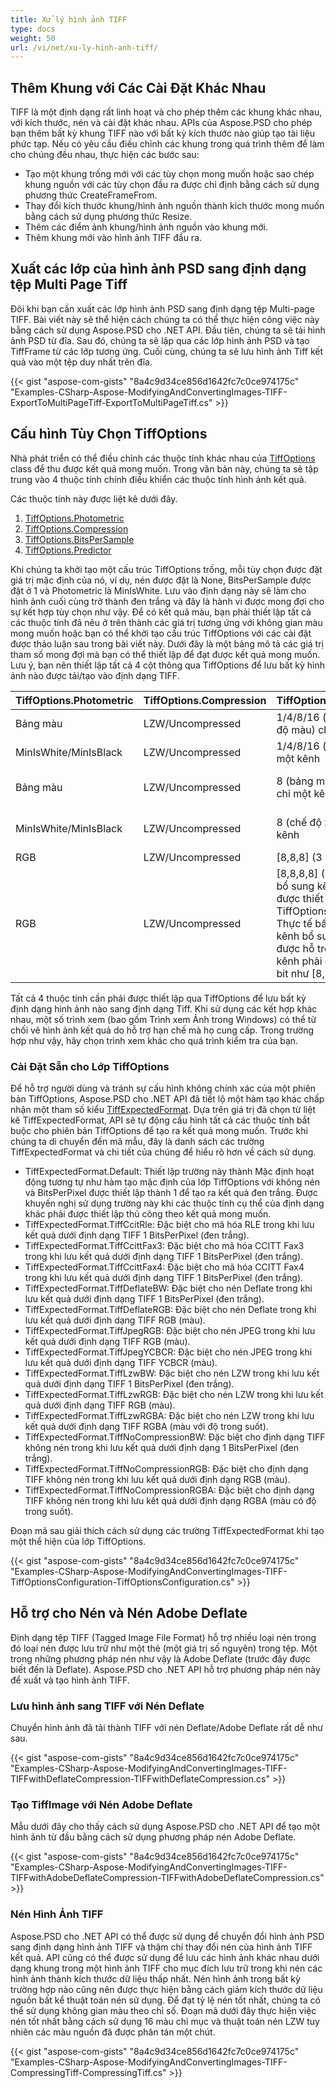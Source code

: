 ```yaml
---
title: Xử lý hình ảnh TIFF
type: docs
weight: 50
url: /vi/net/xu-ly-hinh-anh-tiff/
---
```


## **Thêm Khung với Các Cài Đặt Khác Nhau**
TIFF là một định dạng rất linh hoạt và cho phép thêm các khung khác nhau, với kích thước, nén và cài đặt khác nhau. APIs của Aspose.PSD cho phép bạn thêm bất kỳ khung TIFF nào với bất kỳ kích thước nào giúp tạo tài liệu phức tạp. Nếu có yêu cầu điều chỉnh các khung trong quá trình thêm để làm cho chúng đều nhau, thực hiện các bước sau:

- Tạo một khung trống mới với các tùy chọn mong muốn hoặc sao chép khung nguồn với các tùy chọn đầu ra được chỉ định bằng cách sử dụng phương thức CreateFrameFrom.
- Thay đổi kích thước khung/hình ảnh nguồn thành kích thước mong muốn bằng cách sử dụng phương thức Resize.
- Thêm các điểm ảnh khung/hình ảnh nguồn vào khung mới.
- Thêm khung mới vào hình ảnh TIFF đầu ra.

## **Xuất các lớp của hình ảnh PSD sang định dạng tệp Multi Page Tiff**
Đôi khi bạn cần xuất các lớp hình ảnh PSD sang định dạng tệp Multi-page TIFF. Bài viết này sẽ thể hiện cách chúng ta có thể thực hiện công việc này bằng cách sử dụng Aspose.PSD cho .NET API. Đầu tiên, chúng ta sẽ tải hình ảnh PSD từ đĩa. Sau đó, chúng ta sẽ lặp qua các lớp hình ảnh PSD và tạo TiffFrame từ các lớp tương ứng. Cuối cùng, chúng ta sẽ lưu hình ảnh Tiff kết quả vào một tệp duy nhất trên đĩa.

{{< gist "aspose-com-gists" "8a4c9d34ce856d1642fc7c0ce974175c" "Examples-CSharp-Aspose-ModifyingAndConvertingImages-TIFF-ExportToMultiPageTiff-ExportToMultiPageTiff.cs" >}}

## **Cấu hình Tùy Chọn TiffOptions**
Nhà phát triển có thể điều chỉnh các thuộc tính khác nhau của [TiffOptions](https://reference.aspose.com/psd/net/aspose.psd.imageoptions/tiffoptions) class để thu được kết quả mong muốn. Trong văn bản này, chúng ta sẽ tập trung vào 4 thuộc tính chính điều khiển các thuộc tính hình ảnh kết quả.

Các thuộc tính này được liệt kê dưới đây.

1. [TiffOptions.Photometric](https://reference.aspose.com/psd/net/aspose.psd.imageoptions/tiffoptions/properties/photometric)
1. [TiffOptions.Compression](https://reference.aspose.com/psd/net/aspose.psd.imageoptions/tiffoptions/properties/compression)
1. [TiffOptions.BitsPerSample](https://reference.aspose.com/psd/net/aspose.psd.imageoptions/tiffoptions/properties/bitspersample)
1. [TiffOptions.Predictor](https://reference.aspose.com/psd/net/aspose.psd.imageoptions/tiffoptions/properties/predictor)

Khi chúng ta khởi tạo một cấu trúc TiffOptions trống, mỗi tùy chọn được đặt giá trị mặc định của nó, ví dụ, nén được đặt là None, BitsPerSample được đặt ở 1 và Photometric là MinIsWhite. Lưu vào định dạng này sẽ làm cho hình ảnh cuối cùng trở thành đen trắng và đây là hành vi được mong đợi cho sự kết hợp tùy chọn như vậy. Để có kết quả màu, bạn phải thiết lập tất cả các thuộc tính đã nêu ở trên thành các giá trị tương ứng với không gian màu mong muốn hoặc bạn có thể khởi tạo cấu trúc TiffOptions với các cài đặt được thảo luận sau trong bài viết này. Dưới đây là một bảng mô tả các giá trị tham số mong đợi mà bạn có thể thiết lập để đạt được kết quả mong muốn. Lưu ý, bạn nên thiết lập tất cả 4 cột thông qua TiffOptions để lưu bất kỳ hình ảnh nào được tải/tạo vào định dạng TIFF.

|**TiffOptions.Photometric**|**TiffOptions.Compression**|**TiffOptions.BitsPerSample**|**TiffOptions.Predictor**|
| :- | :- | :- | :- |
|Bảng màu|LZW/Uncompressed|1/4/8/16 (bảng màu, chế độ màu) chỉ một kênh|Không|
|MinIsWhite/MinIsBlack|LZW/Uncompressed|1/4/8/16 (chế độ xám) chỉ một kênh|Không|
|Bảng màu|LZW/Uncompressed|8 (bảng màu, chế độ màu) chỉ một kênh|Ngang (nén mạnh hơn cho các mẫu LZW giống nhau)|
|MinIsWhite/MinIsBlack|LZW/Uncompressed|8 (chế độ xám) chỉ một kênh|Ngang (nén mạnh hơn cho các mẫu LZW giống nhau)|
|RGB|LZW/Uncompressed|[8,8,8] (3 kênh RGB)|Không/Ngang|
|RGB|LZW/Uncompressed|[8,8,8,8] (3 kênh RGB và bổ sung kênh alpha có thể được thiết lập thông qua TiffOptions.AlphaStorage) Thực tế bất kỳ số lượng kênh bổ sung nào cũng được hỗ trợ nhưng mỗi kênh phải có kích thước 8 bit như [8,8,8,8,8,8]|Không/Ngang|
Tất cả 4 thuộc tính cần phải được thiết lập qua TiffOptions để lưu bất kỳ định dạng hình ảnh nào sang định dạng Tiff. Khi sử dụng các kết hợp khác nhau, một số trình xem (bao gồm Trình xem Ảnh trong Windows) có thể từ chối vẽ hình ảnh kết quả do hỗ trợ hạn chế mà họ cung cấp. Trong trường hợp như vậy, hãy chọn trình xem khác cho quá trình kiểm tra của bạn.

### **Cài Đặt Sẵn cho Lớp TiffOptions**
Để hỗ trợ người dùng và tránh sự cấu hình không chính xác của một phiên bản TiffOptions, Aspose.PSD cho .NET API đã tiết lộ một hàm tạo khác chấp nhận một tham số kiểu [TiffExpectedFormat](https://reference.aspose.com/psd/net/aspose.psd.fileformats.tiff.enums/tiffexpectedformat). Dựa trên giá trị đã chọn từ liệt kê TiffExpectedFormat, API sẽ tự động cấu hình tất cả các thuộc tính bắt buộc cho phiên bản TiffOptions để tạo ra kết quả mong muốn. Trước khi chúng ta di chuyển đến mã mẫu, đây là danh sách các trường TiffExpectedFormat và chi tiết của chúng để hiểu rõ hơn về cách sử dụng.

- TiffExpectedFormat.Default: Thiết lập trường này thành Mặc định hoạt động tương tự như hàm tạo mặc định của lớp TiffOptions với không nén và BitsPerPixel được thiết lập thành 1 để tạo ra kết quả đen trắng. Được khuyến nghị sử dụng trường này khi các thuộc tính cụ thể của định dạng khác phải được thiết lập thủ công theo kết quả mong muốn.
- TiffExpectedFormat.TiffCcitRle: Đặc biệt cho mã hóa RLE trong khi lưu kết quả dưới định dạng TIFF 1 BitsPerPixel (đen trắng).
- TiffExpectedFormat.TiffCcittFax3: Đặc biệt cho mã hóa CCITT Fax3 trong khi lưu kết quả dưới định dạng TIFF 1 BitsPerPixel (đen trắng).
- TiffExpectedFormat.TiffCcittFax4: Đặc biệt cho mã hóa CCITT Fax4 trong khi lưu kết quả dưới định dạng TIFF 1 BitsPerPixel (đen trắng).
- TiffExpectedFormat.TiffDeflateBW: Đặc biệt cho nén Deflate trong khi lưu kết quả dưới định dạng TIFF 1 BitsPerPixel (đen trắng).
- TiffExpectedFormat.TiffDeflateRGB: Đặc biệt cho nén Deflate trong khi lưu kết quả dưới định dạng TIFF RGB (màu).
- TiffExpectedFormat.TiffJpegRGB: Đặc biệt cho nén JPEG trong khi lưu kết quả dưới định dạng TIFF RGB (màu).
- TiffExpectedFormat.TiffJpegYCBCR: Đặc biệt cho nén JPEG trong khi lưu kết quả dưới định dạng TIFF YCBCR (màu).
- TiffExpectedFormat.TiffLzwBW: Đặc biệt cho nén LZW trong khi lưu kết quả dưới định dạng TIFF 1 BitsPerPixel (đen trắng).
- TiffExpectedFormat.TiffLzwRGB: Đặc biệt cho nén LZW trong khi lưu kết quả dưới định dạng TIFF RGB (màu).
- TiffExpectedFormat.TiffLzwRGBA: Đặc biệt cho nén LZW trong khi lưu kết quả dưới định dạng TIFF RGBA (màu với độ trong suốt).
- TiffExpectedFormat.TiffNoCompressionBW: Đặc biệt cho định dạng TIFF không nén trong khi lưu kết quả dưới định dạng 1 BitsPerPixel (đen trắng).
- TiffExpectedFormat.TiffNoCompressionRGB: Đặc biệt cho định dạng TIFF không nén trong khi lưu kết quả dưới định dạng RGB (màu).
- TiffExpectedFormat.TiffNoCompressionRGBA: Đặc biệt cho định dạng TIFF không nén trong khi lưu kết quả dưới định dạng RGBA (màu có độ trong suốt).

Đoạn mã sau giải thích cách sử dụng các trường TiffExpectedFormat khi tạo một thể hiện của lớp TiffOptions.

{{< gist "aspose-com-gists" "8a4c9d34ce856d1642fc7c0ce974175c" "Examples-CSharp-Aspose-ModifyingAndConvertingImages-TIFF-TiffOptionsConfiguration-TiffOptionsConfiguration.cs" >}}

## **Hỗ trợ cho Nén và Nén Adobe Deflate**
Định dạng tệp TIFF (Tagged Image File Format) hỗ trợ nhiều loại nén trong đó loại nén được lưu trữ như một thẻ (một giá trị số nguyên) trong tệp. Một trong những phương pháp nén như vậy là Adobe Deflate (trước đây được biết đến là Deflate). Aspose.PSD cho .NET API hỗ trợ phương pháp nén này để xuất và tạo hình ảnh TIFF.

### **Lưu hình ảnh sang TIFF với Nén Deflate**
Chuyển hình ảnh đã tải thành TIFF với nén Deflate/Adobe Deflate rất dễ như sau.

{{< gist "aspose-com-gists" "8a4c9d34ce856d1642fc7c0ce974175c" "Examples-CSharp-Aspose-ModifyingAndConvertingImages-TIFF-TIFFwithDeflateCompression-TIFFwithDeflateCompression.cs" >}}

### **Tạo TiffImage với Nén Adobe Deflate**
Mẫu dưới đây cho thấy cách sử dụng Aspose.PSD cho .NET API để tạo một hình ảnh từ đầu bằng cách sử dụng phương pháp nén Adobe Deflate.

{{< gist "aspose-com-gists" "8a4c9d34ce856d1642fc7c0ce974175c" "Examples-CSharp-Aspose-ModifyingAndConvertingImages-TIFF-TIFFwithAdobeDeflateCompression-TIFFwithAdobeDeflateCompression.cs" >}}

### **Nén Hình Ảnh TIFF**
Aspose.PSD cho .NET API có thể được sử dụng để chuyển đổi hình ảnh PSD sang định dạng hình ảnh TIFF và thậm chí thay đổi nén của hình ảnh TIFF kết quả. API cũng có thể được sử dụng để lưu các hình ảnh khác nhau dưới dạng khung trong một hình ảnh TIFF cho mục đích lưu trữ trong khi nén các hình ảnh thành kích thước dữ liệu thấp nhất. Nén hình ảnh trong bất kỳ trường hợp nào cũng nên được thực hiện bằng cách giảm kích thước dữ liệu nguồn bất kể thuật toán nén sử dụng. Để đạt tỷ lệ nén tốt nhất, chúng ta có thể sử dụng không gian màu theo chỉ số. Đoạn mã dưới đây thực hiện việc nén tốt nhất bằng cách sử dụng 16 màu chỉ mục và thuật toán nén LZW tuy nhiên các màu nguồn đã được phân tán một chút.

{{< gist "aspose-com-gists" "8a4c9d34ce856d1642fc7c0ce974175c" "Examples-CSharp-Aspose-ModifyingAndConvertingImages-TIFF-CompressingTiff-CompressingTiff.cs" >}}
